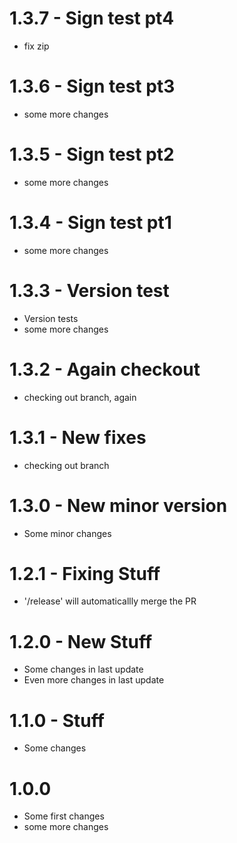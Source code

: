 # 1.3.7 - Sign test pt4
* fix zip

# 1.3.6 - Sign test pt3
* some more changes

# 1.3.5 - Sign test pt2
* some more changes

# 1.3.4 - Sign test pt1
* some more changes

# 1.3.3 - Version test
* Version tests
* some more changes

# 1.3.2 - Again checkout
* checking out branch, again

# 1.3.1 - New fixes
* checking out branch

# 1.3.0 - New minor version
* Some minor changes

# 1.2.1 - Fixing Stuff
* '/release' will automaticallly merge the PR

# 1.2.0 - New Stuff
* Some changes in last update
* Even more changes in last update

# 1.1.0 - Stuff
* Some changes

# 1.0.0
* Some first changes
* some more changes